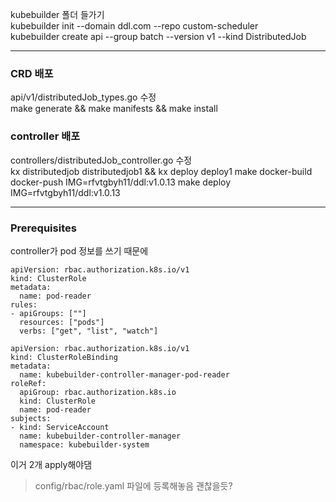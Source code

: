 kubebuilder 폴더 들가기  
kubebuilder init --domain ddl.com --repo custom-scheduler  
kubebuilder create api --group batch --version v1 --kind DistributedJob  

---

### CRD 배포
api/v1/distributedJob_types.go 수정  
make generate && make manifests && make install  

### controller 배포
controllers/distributedJob_controller.go 수정  
kx distributedjob distributedjob1 && kx deploy deploy1
make docker-build docker-push IMG=rfvtgbyh11/ddl:v1.0.13
make deploy IMG=rfvtgbyh11/ddl:v1.0.13

---

### Prerequisites
controller가 pod 정보를 쓰기 때문에

```
apiVersion: rbac.authorization.k8s.io/v1
kind: ClusterRole
metadata:
  name: pod-reader
rules:
- apiGroups: [""]
  resources: ["pods"]
  verbs: ["get", "list", "watch"]
```
  

```
apiVersion: rbac.authorization.k8s.io/v1
kind: ClusterRoleBinding
metadata:
  name: kubebuilder-controller-manager-pod-reader
roleRef:
  apiGroup: rbac.authorization.k8s.io
  kind: ClusterRole
  name: pod-reader
subjects:
- kind: ServiceAccount
  name: kubebuilder-controller-manager
  namespace: kubebuilder-system
```  
  
이거 2개 apply해야댐

> config/rbac/role.yaml 파일에 등록해놓음 괜찮을듯?